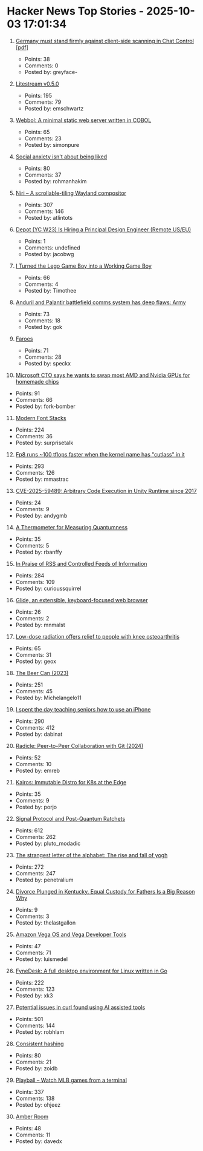 # Hacker News Top Stories - 2025-10-03 17:01:34

1. [Germany must stand firmly against client-side scanning in Chat Control [pdf]](https://signal.org/blog/pdfs/germany-chat-control.pdf)
   - Points: 38
   - Comments: 0
   - Posted by: greyface-

2. [Litestream v0.5.0](https://fly.io/blog/litestream-v050-is-here/)
   - Points: 195
   - Comments: 79
   - Posted by: emschwartz

3. [Webbol: A minimal static web server written in COBOL](https://github.com/jmsdnns/webbol)
   - Points: 65
   - Comments: 23
   - Posted by: simonpure

4. [Social anxiety isn't about being liked](https://chrislakin.blog/p/social-anxiety)
   - Points: 80
   - Comments: 37
   - Posted by: rohmanhakim

5. [Niri – A scrollable-tiling Wayland compositor](https://github.com/YaLTeR/niri)
   - Points: 307
   - Comments: 146
   - Posted by: atlintots

6. [Depot (YC W23) Is Hiring a Principal Design Engineer (Remote US/EU)](https://www.ycombinator.com/companies/depot/jobs/qg8iVTz-principal-design-engineer)
   - Points: 1
   - Comments: undefined
   - Posted by: jacobwg

7. [I Turned the Lego Game Boy into a Working Game Boy](https://blog.nataliethenerd.com/i-turned-the-lego-game-boy-into-a-working-game-boy-part-1/)
   - Points: 66
   - Comments: 4
   - Posted by: Timothee

8. [Anduril and Palantir battlefield comms system has deep flaws: Army](https://www.cnbc.com/2025/10/03/anduril-palantir-ngc2-deep-flaws-army.html)
   - Points: 73
   - Comments: 18
   - Posted by: gok

9. [Faroes](https://photoblog.nk412.com/Faroe2025/Faroes/n-cPCNFr)
   - Points: 71
   - Comments: 28
   - Posted by: speckx

10. [Microsoft CTO says he wants to swap most AMD and Nvidia GPUs for homemade chips](https://www.theregister.com/2025/10/02/microsoft_maia_dc/)
   - Points: 91
   - Comments: 66
   - Posted by: fork-bomber

11. [Modern Font Stacks](https://modernfontstacks.com/)
   - Points: 224
   - Comments: 36
   - Posted by: surprisetalk

12. [Fp8 runs ~100 tflops faster when the kernel name has "cutlass" in it](https://github.com/triton-lang/triton/pull/7298)
   - Points: 293
   - Comments: 126
   - Posted by: mmastrac

13. [CVE-2025-59489: Arbitrary Code Execution in Unity Runtime since 2017](https://flatt.tech/research/posts/arbitrary-code-execution-in-unity-runtime/)
   - Points: 24
   - Comments: 9
   - Posted by: andygmb

14. [A Thermometer for Measuring Quantumness](https://www.quantamagazine.org/a-thermometer-for-measuring-quantumness-20251001/)
   - Points: 35
   - Comments: 5
   - Posted by: rbanffy

15. [In Praise of RSS and Controlled Feeds of Information](https://blog.burkert.me/posts/in_praise_of_syndication/)
   - Points: 284
   - Comments: 109
   - Posted by: curioussquirrel

16. [Glide, an extensible, keyboard-focused web browser](https://blog.craigie.dev/introducing-glide/)
   - Points: 26
   - Comments: 2
   - Posted by: mnmalst

17. [Low-dose radiation offers relief to people with knee osteoarthritis](https://www.astro.org/news-and-publications/news-and-media-center/news-releases/2025/low-dose-radiation-therapy-offers-substantial-relief-to-people-with-painful-knee-osteoarthritis)
   - Points: 65
   - Comments: 31
   - Posted by: geox

18. [The Beer Can (2023)](https://brr.fyi/posts/beer-can)
   - Points: 251
   - Comments: 45
   - Posted by: Michelangelo11

19. [I spent the day teaching seniors how to use an iPhone](https://forums.macrumors.com/threads/i-spent-the-day-trying-to-teach-seniors-how-to-use-an-iphone-and-it-was-a-nightmare.2468117/)
   - Points: 290
   - Comments: 412
   - Posted by: dabinat

20. [Radicle: Peer-to-Peer Collaboration with Git (2024)](https://lwn.net/Articles/966869/)
   - Points: 52
   - Comments: 10
   - Posted by: emreb

21. [Kairos: Immutable Distro for K8s at the Edge](https://kairos.io/)
   - Points: 35
   - Comments: 9
   - Posted by: porjo

22. [Signal Protocol and Post-Quantum Ratchets](https://signal.org/blog/spqr/)
   - Points: 612
   - Comments: 262
   - Posted by: pluto_modadic

23. [The strangest letter of the alphabet: The rise and fall of yogh](https://www.deadlanguagesociety.com/p/history-of-letter-yogh)
   - Points: 272
   - Comments: 247
   - Posted by: penetralium

24. [Divorce Plunged in Kentucky. Equal Custody for Fathers Is a Big Reason Why](https://www.wsj.com/us-news/law/the-equal-custody-experiment-41e1f7a6)
   - Points: 9
   - Comments: 3
   - Posted by: thelastgallon

25. [Amazon Vega OS and Vega Developer Tools](https://developer.amazon.com/apps-and-games/vega)
   - Points: 47
   - Comments: 71
   - Posted by: luismedel

26. [FyneDesk: A full desktop environment for Linux written in Go](https://github.com/FyshOS/fynedesk)
   - Points: 222
   - Comments: 123
   - Posted by: xk3

27. [Potential issues in curl found using AI assisted tools](https://mastodon.social/@bagder/115241241075258997)
   - Points: 501
   - Comments: 144
   - Posted by: robhlam

28. [Consistent hashing](https://eli.thegreenplace.net/2025/consistent-hashing/)
   - Points: 80
   - Comments: 21
   - Posted by: zoidb

29. [Playball – Watch MLB games from a terminal](https://github.com/paaatrick/playball)
   - Points: 337
   - Comments: 138
   - Posted by: ohjeez

30. [Amber Room](https://en.wikipedia.org/wiki/Amber_Room)
   - Points: 48
   - Comments: 11
   - Posted by: davedx


